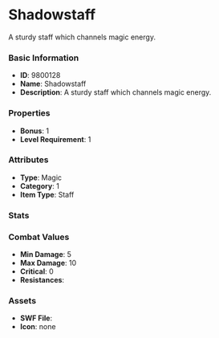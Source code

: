 # Shadowstaff

A sturdy staff which channels magic energy.

### Basic Information

- **ID**: 9800128
- **Name**: Shadowstaff
- **Description**: A sturdy staff which channels magic energy.

### Properties

- **Bonus**: 1
- **Level Requirement**: 1

### Attributes

- **Type**: Magic     
- **Category**: 1
- **Item Type**: Staff

### Stats


### Combat Values

- **Min Damage**: 5
- **Max Damage**: 10
- **Critical**: 0
- **Resistances**: 

### Assets

- **SWF File**: 
- **Icon**: none

